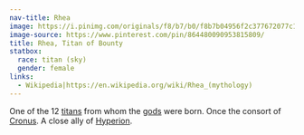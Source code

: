 ```yaml
---
nav-title: Rhea
image: https://i.pinimg.com/originals/f8/b7/b0/f8b7b04956f2c377672077c16ae14313.jpg
image-source: https://www.pinterest.com/pin/864480090953815809/
title: Rhea, Titan of Bounty
statbox:
  race: titan (sky)
  gender: female
links:
  - Wikipedia|https://en.wikipedia.org/wiki/Rhea_(mythology)
---
```


One of the 12 [titans](../creatures/titans) from whom the [gods](../creatures/eternals) were born. Once the consort of [Cronus](cronus). A close ally of [Hyperion](hyperion).
